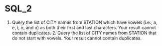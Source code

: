 # SQL_2
1. Query the list of CITY names from STATION which have vowels (i.e., a, e, i, o, and u) as both their first and last characters. Your result cannot contain duplicates.  2. Query the list of CITY names from STATION that do not start with vowels. Your result cannot contain duplicates.
